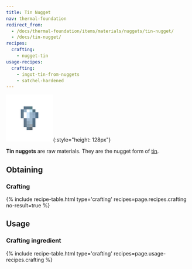 ```yaml
---
title: Tin Nugget
nav: thermal-foundation
redirect_from:
  - /docs/thermal-foundation/items/materials/nuggets/tin-nugget/
  - /docs/tin-nugget/
recipes:
  crafting:
    - nugget-tin
usage-recipes:
  crafting:
    - ingot-tin-from-nuggets
    - satchel-hardened
---
```


![Tin nugget](/assets/images/thermal-foundation/nugget-tin.png){:style="height: 128px"}


**Tin nuggets** are raw materials. They are the nugget form of
[tin](/docs/thermal-foundation/tin-ingot/).


Obtaining
---------

### Crafting
{% include recipe-table.html type='crafting' recipes=page.recipes.crafting no-result=true %}


Usage
-----

### Crafting ingredient
{% include recipe-table.html type='crafting' recipes=page.usage-recipes.crafting %}
